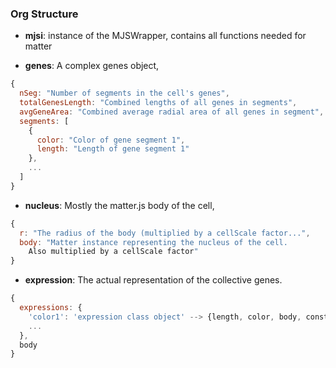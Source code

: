 ### Org Structure

* **mjsi**: instance of the MJSWrapper, contains all functions needed for matter

* **genes**: A complex genes object, 
~~~js
{
  nSeg: "Number of segments in the cell's genes",
  totalGenesLength: "Combined lengths of all genes in segments",
  avgGeneArea: "Combined average radial area of all genes in segment",
  segments: [
    { 
      color: "Color of gene segment 1",
      length: "Length of gene segment 1"
    }, 
    ...
  ]
}
~~~

* **nucleus**: Mostly the matter.js body of the cell, 
~~~js
{
  r: "The radius of the body (multiplied by a cellScale factor...",
  body: "Matter instance representing the nucleus of the cell.
    Also multiplied by a cellScale factor"
}
~~~

* **expression**: The actual representation of the collective genes.
~~~js
{
  expressions: {
    'color1': 'expression class object' --> {length, color, body, constraint, etc...}
    ...
  },
  body
}

~~~